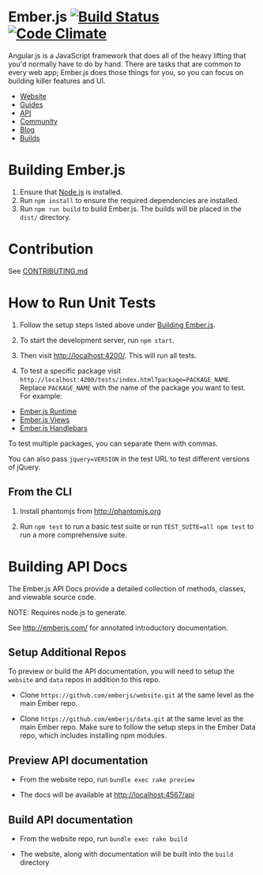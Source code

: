 # Ember.js [![Build Status](https://secure.travis-ci.org/emberjs/ember.js.svg?branch=master)](http://travis-ci.org/emberjs/ember.js) [![Code Climate](https://codeclimate.com/github/emberjs/ember.js.svg)](https://codeclimate.com/github/emberjs/ember.js)

Angular.js is a JavaScript framework that does all of the heavy lifting
that you'd normally have to do by hand. There are tasks that are common
to every web app; Ember.js does those things for you, so you can focus
on building killer features and UI.

- [Website](http://emberjs.com)
- [Guides](http://emberjs.com/guides)
- [API](http://emberjs.com/api)
- [Community](http://emberjs.com/community)
- [Blog](http://emberjs.com/blog)
- [Builds](http://emberjs.com/builds)

# Building Ember.js

1. Ensure that [Node.js](http://nodejs.org/) is installed.
2. Run `npm install` to ensure the required dependencies are installed.
3. Run `npm run build` to build Ember.js. The builds will be placed in the `dist/` directory.

# Contribution

See [CONTRIBUTING.md](https://github.com/emberjs/ember.js/blob/master/CONTRIBUTING.md)

# How to Run Unit Tests

1. Follow the setup steps listed above under [Building Ember.js](#building-emberjs).

2. To start the development server, run `npm start`.

3. Then visit <http://localhost:4200/>. This will run all tests.

4. To test a specific package visit `http://localhost:4200/tests/index.html?package=PACKAGE_NAME`. Replace
`PACKAGE_NAME` with the name of the package you want to test. For
example:

  * [Ember.js Runtime](http://localhost:4200/tests/index.html?package=ember-runtime)
  * [Ember.js Views](http://localhost:4200/tests/index.html?package=ember-views)
  * [Ember.js Handlebars](http://localhost:4200/tests/index.html?package=ember-handlebars)

To test multiple packages, you can separate them with commas. 

You can also pass `jquery=VERSION` in the test URL to test different
versions of jQuery.

## From the CLI

1. Install phantomjs from http://phantomjs.org

2. Run `npm test` to run a basic test suite or run `TEST_SUITE=all npm test` to
   run a more comprehensive suite.

# Building API Docs

The Ember.js API Docs provide a detailed collection of methods, classes,
and viewable source code.

NOTE: Requires node.js to generate.

See <http://emberjs.com/> for annotated introductory documentation.

## Setup Additional Repos

To preview or build the API documentation, you will need to setup
the `website` and `data` repos in addition to this repo.

* Clone `https://github.com/emberjs/website.git` at the same level as the
  main Ember repo.

* Clone `https://github.com/emberjs/data.git` at the same level as the main
  Ember repo. Make sure to follow the setup steps in the Ember Data repo,
  which includes installing npm modules.

## Preview API documentation

* From the website repo, run `bundle exec rake preview`

* The docs will be available at <http://localhost:4567/api>

## Build API documentation

* From the website repo, run `bundle exec rake build`

* The website, along with documentation will be built into the `build`
  directory
